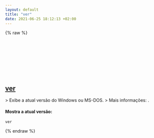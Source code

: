 ```yaml
---
layout: default
title: "ver"
date: 2021-06-25 18:12:13 +02:00
---
```

{% raw %}
<h2 id="ver">
  <a href="/pt_br/windows/ver.html">ver</a> <a href="#ver"><svg class="icon">
    <use href="/assets/images/unicode_sprite.svg#link" />
  </svg></a>
</h2>
> Exibe a atual versão do Windows ou MS-DOS.
> Mais informações: <https://docs.microsoft.com/windows-server/administration/windows-commands/ver>.

#### Mostra a atual versão:
```shell
ver
```
{% endraw %}